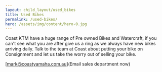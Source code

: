 ```yaml
---
layout: child_layout/used_bikes
title: Used Bikes
permalink: /used-bikes/
hero: /assets/img/content/hero-0.jpg
---
```


Coast KTM have a huge range of Pre owned Bikes and Watercraft, if you can't see what you are after give us a ring as we always have new bikes arriving daily.
Talk to the team at Coast about putting your bike on Consignment and let us take the worry out of selling your bike.

[mark@coastyamaha.com.au](Email sales department now)